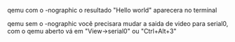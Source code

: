 qemu com o -nographic o resultado "Hello world" aparecera no terminal 

qemu sem o -nographic você precisara mudar a saida de video para serial0, com o qemu aberto vá em "View->serial0" ou "Ctrl+Alt+3"